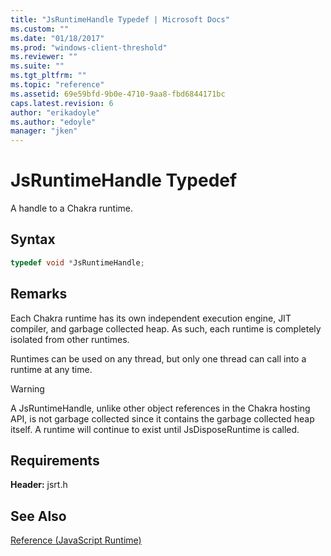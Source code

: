 ```yaml
---
title: "JsRuntimeHandle Typedef | Microsoft Docs"
ms.custom: ""
ms.date: "01/18/2017"
ms.prod: "windows-client-threshold"
ms.reviewer: ""
ms.suite: ""
ms.tgt_pltfrm: ""
ms.topic: "reference"
ms.assetid: 69e59bfd-9b0e-4710-9aa8-fbd6844171bc
caps.latest.revision: 6
author: "erikadoyle"
ms.author: "edoyle"
manager: "jken"
---
```

# JsRuntimeHandle Typedef
A handle to a Chakra runtime.  
  
## Syntax  
  
```cpp  
typedef void *JsRuntimeHandle;  
```  
  
## Remarks  
 Each Chakra runtime has its own independent execution engine, JIT compiler, and garbage collected heap. As such, each runtime is completely isolated from other runtimes.  
  
 Runtimes can be used on any thread, but only one thread can call into a runtime at any time.  
  
> [!WARNING]
>  A JsRuntimeHandle, unlike other object references in the Chakra hosting API, is not garbage collected since it contains the garbage collected heap itself. A runtime will continue to exist until JsDisposeRuntime is called.  
  
## Requirements  
 **Header:** jsrt.h  
  
## See Also  
 [Reference (JavaScript Runtime)](../chakra-hosting/reference-javascript-runtime.md)